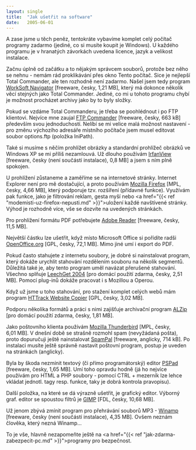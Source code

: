 ```yaml
---
layout: single
title:  "Jak ušetřit na software"
date:   2005-06-01
---
```

A zase jsme u těch peněz, tentokráte vybavíme komplet celý počítač programy
zadarmo (jediné, co si musíte koupit je Windows). U každého programu je v hranatých
závorkách uvedena licence, jazyk a velikost instalace.

Začnu úplně od začátku a to nějakým správcem souborů, protože bez něho se nehnu - nemám rád
proklikávání přes okno Tento počítač. Sice je nejlepší Total Commander,
ale ten rozhodně není zadarmo. Našel jsem tedy program <a href="http://www.sura.ru/uddm">WorkSoft Navigator</a>
[freeware, česky, 1,21 MB], který má dokonce několik věcí stejných jako Total
Commander. Jediné, co mi u tohoto programu chybí je možnost procházet archivy
jako by to byly složky.

Pokud se vzdáme Total Commanderu, je třeba se poohlédnout i po FTP klientovi.
Nejvíce mne zaujal <a href="http://www.internet-soft.com">FTP Commander</a>
[freeware, česky, 663 kB] především svou jednoduchostí. Nelíbí se mi velice malá
možnost nastavení - pro změnu výchozího adresáře místního počítače jsem musel
editovat soubor options.ftp (položka IniPath).

Také si musíme s něčím prohlížet obrázky a standardní prohlížeč obrázků ve
Windows XP se mi příliš nezamlouvá. Už dlouho používám <a href="http://www.irfanview.com">IrfanView</a>
[freeware, česky (není součástí instalace), 0,8 MB] a jsem s ním plně spokojen.

U prohlížení zůstaneme a zaměříme se na internetové stránky. Internet Explorer
není pro mě dostačující, a proto používám <a href="http://firefox.czilla.cz">Mozilla Firefox</a>
[MPL, česky, 4,66 MB], který podporuje tzv. rozšíření (přídavné funkce). Využívám
pak funkce, jako je filtrování reklam, gesta myší nebo
<a href="{{< ref "modemisti-uz-firefox-nepusti.md" >}}">uložení každé navštívené stránky</a>.
Výhod je rozhodně více, vše se dozvíte na uvedených stránkách.

Pro prohlížení formátu PDF potřebujete <a href="http://www.adobece.com/products/acrobat">Adobe Reader</a>
[freeware, česky, 11,5 MB].

Největší částku lze ušetřit, když místo Microsoft Office si pořídíte radši
<a href="http://oo.o.cz">OpenOffice.org</a> [GPL, česky, 72,1 MB]. Mimo jiné
umí i export do PDF.

Pokud často stahujete z internetu soubory, je dobré si nainstalovat program, který
dokáže urychlit stahování rozdělením souboru na několik segmentů. Důležitá také je,
aby tento program uměl navázat přerušené stahování. Všechno splňuje <a href="http://www.leechget.net/">LeechGet 2004</a>
[pro domácí použití zdarma, česky, 2,51 MB]. Pomocí plug-inů dokáže pracovat i s
Mozillou a Operou.

Když už jsme u toho stahování, pro stažení komplet celých webů mám program
<a href="http://www.httrack.com">HTTrack Website Copier</a> [GPL, česky, 3,02 MB].

Podporu několika formátů a práci s nimi zajišťuje archivační program <a href="http://www.alzip.com/">ALZip</a>
[pro domácí použití zdarma, česky, 1,81 MB].

Jako poštovního klienta používám <a href="http://www.czilla.cz">Mozilla Thunderbird</a>
[MPL, česky, 6,01 MB]. V dnešní době se strašně rozmohl spam (nevyžádaná pošta), proto
dopuručuji ještě nainstalovat <a href="http://www.spampal.org">SpamPal</a> [freeware, anglicky, 714 kB].
Po instalaci musíte ještě správně nastavit poštovní program, postup je uveden na stránkách (anglicky).

Byla by škoda nezmínit textový (či přímo programátorský) editor <a href="http://www.pspad.com/">PSPad</a>
[freeware, česky, 1,65 MB]. Umí toho opravdu hodně (já ho nejvíce používám pro HTML a PHP
soubory - pomocí CTRL + mezerník lze lehce vkládat jednotl. tagy resp. funkce, taky je
dobrá kontrola pravopisu).

Další položka, na které se dá výrazně ušetřit, je grafický editor. Výborný graf. editor
se spoustou filtrů je <a href="http://www.gimp.cz">GIMP</a> [FDL, česky, 10,68 MB].

Už jenom zbývá zmínit program pro přehrávání souborů MP3 - <a href="http://www.winamp.com">Winamp</a>
[freeware, česky (není součástí instalace), 4,35 MB]. Ovšem neznám člověka, který nezná Winamp...

To je vše, hlavně nezapomeňte ještě na
<a href="{{< ref "jak-zdarma-zabezpecit-pc.md" >}}">programy pro bezpečnost</a>.
